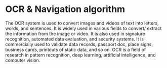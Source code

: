 # OCR & Navigation algorithm
The OCR system is used to convert images and videos of text into letters, words, and sentences. It is widely used in various fields to convert/ extract the information from the image or video. It is also used in signature recognition, automated data evaluation, and security systems. It is commercially used to validate data records, passport doc, place signs, business cards, printouts of static data, and so on. OCR is a field of research in pattern recognition, deep learning, artificial intelligence, and computer vision.  
